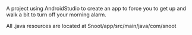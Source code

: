 A project using AndroidStudio to create an app to force you to get up and walk a bit to turn off your morning alarm.

All .java resources are located at Snoot/app/src/main/java/com/snoot

